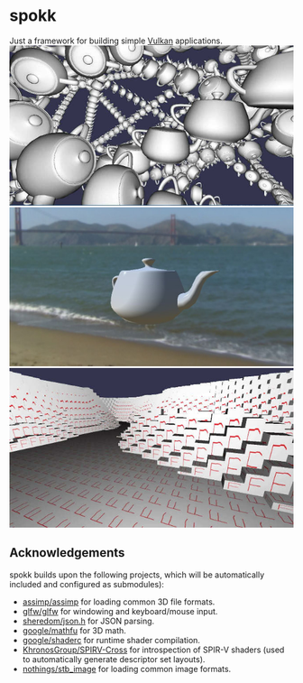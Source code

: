 spokk
=====

Just a framework for building simple [Vulkan](https://www.khronos.org/vulkan/) applications.
![image](https://raw.githubusercontent.com/cdwfs/spokk/master/samples/cubeswarm/screenshot.jpg)
![image](https://raw.githubusercontent.com/cdwfs/spokk/master/samples/lights/screenshot.jpg)
![image](https://raw.githubusercontent.com/cdwfs/spokk/master/samples/pillars/screenshot.jpg)

Acknowledgements
----------------
spokk builds upon the following projects, which will be automatically included and configured as submodules):
- [assimp/assimp](https://github.com/assimp/assimp) for loading common 3D file formats.
- [glfw/glfw](https://github.com/glfw/glfw) for windowing and keyboard/mouse input.
- [sheredom/json.h](https://github.com/sheredom/json.h) for JSON parsing.
- [google/mathfu](https://github.com/google/mathfu) for 3D math.
- [google/shaderc](https://github.com/google/shaderc) for runtime shader compilation.
- [KhronosGroup/SPIRV-Cross](https://github.com/KhronosGroup/SPIRV-Cross) for introspection of
  SPIR-V shaders (used to automatically generate descriptor set layouts).
- [nothings/stb_image](https://github.com/nothings/stb) for loading common image formats.
